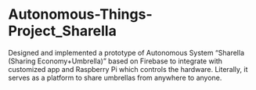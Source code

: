 # Autonomous-Things-Project_Sharella

Designed and implemented a prototype of Autonomous System “Sharella (Sharing Economy+Umbrella)” 
based on Firebase to integrate with customized app and Raspberry Pi which controls the hardware. 
Literally, it serves as a platform to share umbrellas from anywhere to anyone. 
